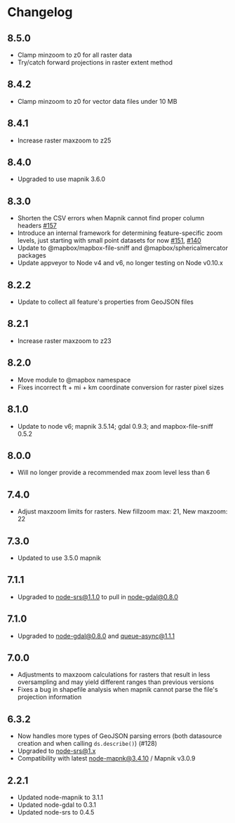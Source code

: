 # Changelog

## 8.5.0

- Clamp minzoom to z0 for all raster data
- Try/catch forward projections in raster extent method

## 8.4.2

- Clamp minzoom to z0 for vector data files under 10 MB

## 8.4.1

- Increase raster maxzoom to z25

## 8.4.0

- Upgraded to use mapnik 3.6.0

## 8.3.0

- Shorten the CSV errors when Mapnik cannot find proper column headers [#157](https://github.com/mapbox/mapnik-omnivore/issues/157)
- Introduce an internal framework for determining feature-specific zoom levels, just starting with small point datasets for now [#151](https://github.com/mapbox/mapnik-omnivore/issues/151), [#140](https://github.com/mapbox/mapnik-omnivore/issues/140)
- Update to @mapbox/mapbox-file-sniff and @mapbox/sphericalmercator packages
- Update appveyor to Node v4 and v6, no longer testing on Node v0.10.x

## 8.2.2

- Update to collect all feature's properties from GeoJSON files

## 8.2.1

- Increase raster maxzoom to z23

## 8.2.0

- Move module to @mapbox namespace
- Fixes incorrect ft + mi + km coordinate conversion for raster pixel sizes

## 8.1.0

 - Update to node v6; mapnik 3.5.14; gdal 0.9.3; and mapbox-file-sniff 0.5.2

## 8.0.0

 - Will no longer provide a recommended max zoom level less than 6

## 7.4.0

 - Adjust maxzoom limits for rasters. New fillzoom max: 21, New maxzoom: 22

## 7.3.0

 - Updated to use 3.5.0 mapnik

## 7.1.1

 - Upgraded to node-srs@1.1.0 to pull in node-gdal@0.8.0

## 7.1.0

 - Upgraded to node-gdal@0.8.0 and queue-async@1.1.1

## 7.0.0

 - Adjustments to maxzoom calculations for rasters that result in less oversampling and may yield different ranges than previous versions
 - Fixes a bug in shapefile analysis when mapnik cannot parse the file's projection information

## 6.3.2

 - Now handles more types of GeoJSON parsing errors (both datasource creation and when calling `ds.describe()`) (#128)
 - Upgraded to node-srs@1.x
 - Compatibility with latest node-mapnk@3.4.10 / Mapnik v3.0.9

## 2.2.1

 - Updated node-mapnik to 3.1.1
 - Updated node-gdal to 0.3.1
 - Updated node-srs to 0.4.5
